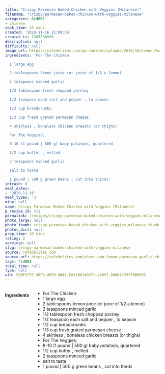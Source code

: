 ```yaml
---
title: "Crispy Parmesan Baked Chicken with Veggies (Milanese)"
filename: "crispy-parmesan-baked-chicken-with-veggies-milanese"
categories: &id001
- chicken
cook_time: 25 mins
created: '2020-11-16 21:09:56'
created_ts: 1605560996
description: null
difficulty: null
image_url: https://cafedelites.com/wp-content/uploads/2016/10/Lemon-Parmesan-Chicken-Schnitzel-Veggies-Sheetpan-Dinner-3000.jpg
ingredients: 'For The Chicken:

  1 large egg

  2 tablespoons lemon juice (or juice of 1/2 a lemon)

  2 teaspoons minced garlic

  1/2 tablespoon fresh chopped parsley

  1/2 teaspoon each salt and pepper , to season

  1/2 cup breadcrumbs

  1/3 cup fresh grated parmesan cheese

  4 skinless , boneless chicken breasts (or thighs)

  For The Veggies:

  8-10 (1 pound | 500 g) baby potatoes, quartered

  1/2 cup butter , melted

  2 teaspoons minced garlic

  salt to taste

  1 pound | 500 g green beans , cut into thirds'
intrash: 0
meal_dates:
- '2020-11-16'
meal_types: '3'
mine: null
name: Crispy Parmesan Baked Chicken with Veggies (Milanese)
p_recipe_id: 412
permalink: /recipes/crispy-parmesan-baked-chicken-with-veggies-milanese
photo_large: null
photo_thumb: crispy-parmesan-baked-chicken-with-veggies-milanese-thumb.jpg
photos_dict: null
prep_time: 10 mins
rating: 3
servings: null
slug: crispy-parmesan-baked-chicken-with-veggies-milanese
source: cafedelites.com
source_url: https://cafedelites.com/sheet-pan-lemon-parmesan-garlic-chicken-veggies-milanese/
tags: *id001
total_time: null
type: null
uid: 996F2C5E-96F3-49F0-8BA7-FA11B61A8D71-42657-00001C297F8BDF66
---
```

<div class="large-8 medium-7 columns" id="writeup">	</div><!-- #writeup -->
</div><!-- #row-one -->
<div class="row" id="row-two">	<div class="medium-4 small-5 columns" id="ingredients"><h4>Ingredients</h4><div class="box box-ingredients content"><ul>
<li>For The Chicken:</li>
<li>1 large egg</li>
<li>2 tablespoons lemon juice (or juice of 1/2 a lemon)</li>
<li>2 teaspoons minced garlic</li>
<li>1/2 tablespoon fresh chopped parsley</li>
<li>1/2 teaspoon each salt and pepper , to season</li>
<li>1/2 cup breadcrumbs</li>
<li>1/3 cup fresh grated parmesan cheese</li>
<li>4 skinless , boneless chicken breasts (or thighs)</li>
<li>For The Veggies:</li>
<li>8-10 (1 pound | 500 g) baby potatoes, quartered</li>
<li>1/2 cup butter , melted</li>
<li>2 teaspoons minced garlic</li>
<li>salt to taste</li>
<li>1 pound | 500 g green beans , cut into thirds</li>
</ul>
</div>	</div>	<div class="medium-6 small-7 columns" id="directions">	</div>